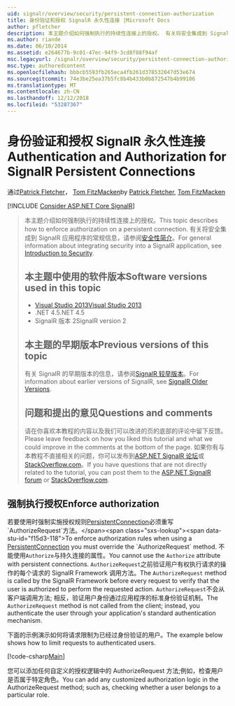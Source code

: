 ```yaml
---
uid: signalr/overview/security/persistent-connection-authorization
title: 身份验证和授权 SignalR 永久性连接 |Microsoft Docs
author: pfletcher
description: 本主题介绍如何强制执行的持续性连接上的授权。 有关将安全集成到 SignalR 应用程序的常规信息...
ms.author: riande
ms.date: 06/10/2014
ms.assetid: e264677b-9c01-47ec-94f9-3cd8f08f94af
msc.legacyurl: /signalr/overview/security/persistent-connection-authorization
msc.type: authoredcontent
ms.openlocfilehash: bbbcb5593fb265eca4fb261d378532047d53e674
ms.sourcegitcommit: 74e3be25ea37b5fc8b4b433b0b872547b4b99186
ms.translationtype: MT
ms.contentlocale: zh-CN
ms.lasthandoff: 12/12/2018
ms.locfileid: "53287367"
---
```

<a name="authentication-and-authorization-for-signalr-persistent-connections"></a><span data-ttu-id="f15d3-104">身份验证和授权 SignalR 永久性连接</span><span class="sxs-lookup"><span data-stu-id="f15d3-104">Authentication and Authorization for SignalR Persistent Connections</span></span>
====================
<span data-ttu-id="f15d3-105">通过[Patrick Fletcher](https://github.com/pfletcher)， [Tom FitzMacken](https://github.com/tfitzmac)</span><span class="sxs-lookup"><span data-stu-id="f15d3-105">by [Patrick Fletcher](https://github.com/pfletcher), [Tom FitzMacken](https://github.com/tfitzmac)</span></span>

[!INCLUDE [Consider ASP.NET Core SignalR](~/includes/signalr/signalr-version-disambiguation.md)]

> <span data-ttu-id="f15d3-106">本主题介绍如何强制执行的持续性连接上的授权。</span><span class="sxs-lookup"><span data-stu-id="f15d3-106">This topic describes how to enforce authorization on a persistent connection.</span></span> <span data-ttu-id="f15d3-107">有关将安全集成到 SignalR 应用程序的常规信息，请参阅[安全性简介](introduction-to-security.md)。</span><span class="sxs-lookup"><span data-stu-id="f15d3-107">For general information about integrating security into a SignalR application, see [Introduction to Security](introduction-to-security.md).</span></span>
>
> ## <a name="software-versions-used-in-this-topic"></a><span data-ttu-id="f15d3-108">本主题中使用的软件版本</span><span class="sxs-lookup"><span data-stu-id="f15d3-108">Software versions used in this topic</span></span>
>
>
> - [<span data-ttu-id="f15d3-109">Visual Studio 2013</span><span class="sxs-lookup"><span data-stu-id="f15d3-109">Visual Studio 2013</span></span>](https://my.visualstudio.com/Downloads?q=visual%20studio%202013)
> - <span data-ttu-id="f15d3-110">.NET 4.5</span><span class="sxs-lookup"><span data-stu-id="f15d3-110">.NET 4.5</span></span>
> - <span data-ttu-id="f15d3-111">SignalR 版本 2</span><span class="sxs-lookup"><span data-stu-id="f15d3-111">SignalR version 2</span></span>
>
>
>
> ## <a name="previous-versions-of-this-topic"></a><span data-ttu-id="f15d3-112">本主题的早期版本</span><span class="sxs-lookup"><span data-stu-id="f15d3-112">Previous versions of this topic</span></span>
>
> <span data-ttu-id="f15d3-113">有关 SignalR 的早期版本的信息，请参阅[SignalR 较早版本](../older-versions/index.md)。</span><span class="sxs-lookup"><span data-stu-id="f15d3-113">For information about earlier versions of SignalR, see [SignalR Older Versions](../older-versions/index.md).</span></span>
>
> ## <a name="questions-and-comments"></a><span data-ttu-id="f15d3-114">问题和提出的意见</span><span class="sxs-lookup"><span data-stu-id="f15d3-114">Questions and comments</span></span>
>
> <span data-ttu-id="f15d3-115">请在你喜欢本教程的内容以及我们可以改进的页的底部的评论中留下反馈。</span><span class="sxs-lookup"><span data-stu-id="f15d3-115">Please leave feedback on how you liked this tutorial and what we could improve in the comments at the bottom of the page.</span></span> <span data-ttu-id="f15d3-116">如果你有与本教程不直接相关的问题，你可以发布到[ASP.NET SignalR 论坛](https://forums.asp.net/1254.aspx/1?ASP+NET+SignalR)或[StackOverflow.com](http://stackoverflow.com/)。</span><span class="sxs-lookup"><span data-stu-id="f15d3-116">If you have questions that are not directly related to the tutorial, you can post them to the [ASP.NET SignalR forum](https://forums.asp.net/1254.aspx/1?ASP+NET+SignalR) or [StackOverflow.com](http://stackoverflow.com/).</span></span>


## <a name="enforce-authorization"></a><span data-ttu-id="f15d3-117">强制执行授权</span><span class="sxs-lookup"><span data-stu-id="f15d3-117">Enforce authorization</span></span>

<span data-ttu-id="f15d3-118">若要使用时强制实施授权规则[PersistentConnection](https://msdn.microsoft.com/library/microsoft.aspnet.signalr.persistentconnection(v=vs.111).aspx)必须重写`AuthorizeRequest`方法。</span><span class="sxs-lookup"><span data-stu-id="f15d3-118">To enforce authorization rules when using a [PersistentConnection](https://msdn.microsoft.com/library/microsoft.aspnet.signalr.persistentconnection(v=vs.111).aspx) you must override the `AuthorizeRequest` method.</span></span> <span data-ttu-id="f15d3-119">不能使用`Authorize`与持久连接的属性。</span><span class="sxs-lookup"><span data-stu-id="f15d3-119">You cannot use the `Authorize` attribute with persistent connections.</span></span> <span data-ttu-id="f15d3-120">`AuthorizeRequest`之前验证用户有权执行请求的操作的每个请求的 SignalR Framework 调用方法。</span><span class="sxs-lookup"><span data-stu-id="f15d3-120">The `AuthorizeRequest` method is called by the SignalR Framework before every request to verify that the user is authorized to perform the requested action.</span></span> <span data-ttu-id="f15d3-121">`AuthorizeRequest`不会从客户端调用方法; 相反，验证用户身份通过应用程序的标准身份验证机制。</span><span class="sxs-lookup"><span data-stu-id="f15d3-121">The `AuthorizeRequest` method is not called from the client; instead, you authenticate the user through your application's standard authentication mechanism.</span></span>

<span data-ttu-id="f15d3-122">下面的示例演示如何将请求限制为已经过身份验证的用户。</span><span class="sxs-lookup"><span data-stu-id="f15d3-122">The example below shows how to limit requests to authenticated users.</span></span>

[!code-csharp[Main](persistent-connection-authorization/samples/sample1.cs)]

<span data-ttu-id="f15d3-123">您可以添加任何自定义的授权逻辑中的 AuthorizeRequest 方法;例如，检查用户是否属于特定角色。</span><span class="sxs-lookup"><span data-stu-id="f15d3-123">You can add any customized authorization logic in the AuthorizeRequest method; such as, checking whether a user belongs to a particular role.</span></span>

